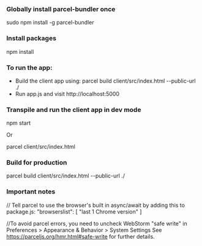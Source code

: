 ### Globally install parcel-bundler once
sudo npm install -g parcel-bundler

### Install packages
npm install

### To run the app:
 - Build the client app using: parcel build client/src/index.html --public-url ./
 - Run app.js and visit http://localhost:5000

### Transpile and run the client app in dev mode
npm start 

Or

parcel client/src/index.html

### Build for production
parcel build client/src/index.html --public-url ./

### Important notes
// Tell parcel to use the browser's built in async/await by adding this to package.js:
  "browserslist": [
    "last 1 Chrome version"
  ]
 
//To avoid parcel errors, you need to uncheck WebStorm "safe write" 
    in Preferences > Appearance & Behavior > System Settings
See https://parceljs.org/hmr.html#safe-write for further details.